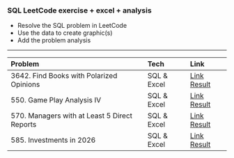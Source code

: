 ### SQL LeetCode exercise + excel + analysis

- Resolve the SQL problem in LeetCode
- Use the data to create graphic(s)
- Add the problem analysis

<hr>

| Problem                                      | Tech        | Link                                                                                                                                |
| :------------------------------------------- | :---------- | :---------------------------------------------------------------------------------------------------------------------------------- | 
| 3642. Find Books with Polarized Opinions| SQL & Excel | [Link Result](https://github.com/pittyh6/1_sql_excel_leetcode/tree/main/3642.%20Find%20Books%20with%20Polarized%20Opinions)|
| 550. Game Play Analysis IV                   | SQL & Excel | [Link Result](https://github.com/pittyh6/1_sql_excel_leetcode/tree/main/550.%20Game%20Play%20Analysis%20IV)                         |
| 570. Managers with at Least 5 Direct Reports | SQL & Excel | [Link Result](https://github.com/pittyh6/1_sql_excel_leetcode/tree/main/570.%20Managers%20with%20at%20Least%205%20Direct%20Reports) |
| 585. Investments in 2026                     | SQL & Excel | [Link Result](https://github.com/pittyh6/1_sql_excel_leetcode/tree/main/585.%20Investments%20in%202016)                             |

